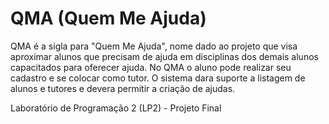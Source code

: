 # QMA (Quem Me Ajuda)
QMA é a sigla para "Quem Me Ajuda", nome dado ao projeto que visa aproximar alunos que precisam de ajuda em disciplinas dos demais alunos capacitados para oferecer ajuda. No QMA o aluno pode realizar seu cadastro e se colocar como tutor. O sistema dara suporte a listagem de alunos e tutores e devera permitir a criação de ajudas.

Laboratório de Programação 2 (LP2) - Projeto Final